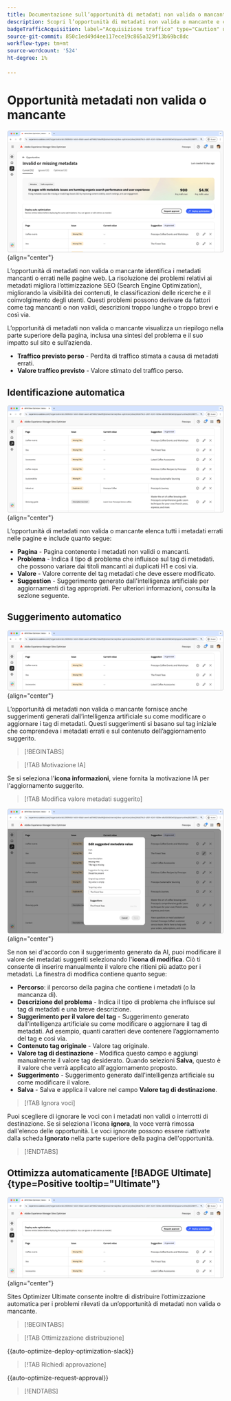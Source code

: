 ```yaml
---
title: Documentazione sull’opportunità di metadati non valida o mancante
description: Scopri l’opportunità di metadati non valida o mancante e come utilizzarla per migliorare l’acquisizione del traffico.
badgeTrafficAcquisition: label="Acquisizione traffico" type="Caution" url="../../opportunity-types/traffic-acquisition.md" tooltip="Acquisizione traffico"
source-git-commit: 850c1ed49d4ee117ece19c865a329f13b69bc8dc
workflow-type: tm+mt
source-wordcount: '524'
ht-degree: 1%

---
```



# Opportunità metadati non valida o mancante

![Opportunità metadati non valida o mancante](./assets/missing-or-invalid-metadata/hero.png){align="center"}

L’opportunità di metadati non valida o mancante identifica i metadati mancanti o errati nelle pagine web. La risoluzione dei problemi relativi ai metadati migliora l’ottimizzazione SEO (Search Engine Optimization), migliorando la visibilità dei contenuti, le classificazioni delle ricerche e il coinvolgimento degli utenti. Questi problemi possono derivare da fattori come tag mancanti o non validi, descrizioni troppo lunghe o troppo brevi e così via.

L’opportunità di metadati non valida o mancante visualizza un riepilogo nella parte superiore della pagina, inclusa una sintesi del problema e il suo impatto sul sito e sull’azienda.

* **Traffico previsto perso** - Perdita di traffico stimata a causa di metadati errati.
* **Valore traffico previsto** - Valore stimato del traffico perso.

## Identificazione automatica

![Identificazione automatica metadati non validi o mancanti](./assets/missing-or-invalid-metadata/auto-identify.png){align="center"}

L’opportunità di metadati non valida o mancante elenca tutti i metadati errati nelle pagine e include quanto segue:

* **Pagina** - Pagina contenente i metadati non validi o mancanti.
* **Problema** - Indica il tipo di problema che influisce sul tag di metadati. che possono variare dai titoli mancanti ai duplicati H1 e così via.
* **Valore** - Valore corrente del tag metadati che deve essere modificato.
* **Suggestion** - Suggerimento generato dall&#39;intelligenza artificiale per aggiornamenti di tag appropriati. Per ulteriori informazioni, consulta la sezione seguente.

## Suggerimento automatico

![Suggerimento automatico di metadati non validi o mancanti](./assets/missing-or-invalid-metadata/auto-suggest.png){align="center"}

L’opportunità di metadati non valida o mancante fornisce anche suggerimenti generati dall’intelligenza artificiale su come modificare o aggiornare i tag di metadati. Questi suggerimenti si basano sul tag iniziale che comprendeva i metadati errati e sul contenuto dell’aggiornamento suggerito.

>[!BEGINTABS]

>[!TAB Motivazione IA]

Se si seleziona l&#39;**icona informazioni**, viene fornita la motivazione IA per l&#39;aggiornamento suggerito.

>[!TAB  Modifica valore metadati suggerito]

![Modifica metadati suggeriti non validi o mancanti](./assets/missing-or-invalid-metadata/edit-suggested-metadata-value.png){align="center"}

Se non sei d&#39;accordo con il suggerimento generato da AI, puoi modificare il valore dei metadati suggeriti selezionando l&#39;**icona di modifica**. Ciò ti consente di inserire manualmente il valore che ritieni più adatto per i metadati. La finestra di modifica contiene quanto segue:

* **Percorso**: il percorso della pagina che contiene i metadati (o la mancanza di).
* **Descrizione del problema** - Indica il tipo di problema che influisce sul tag di metadati e una breve descrizione.
* **Suggerimento per il valore del tag** - Suggerimento generato dall&#39;intelligenza artificiale su come modificare o aggiornare il tag di metadati. Ad esempio, quanti caratteri deve contenere l’aggiornamento del tag e così via.
* **Contenuto tag originale** - Valore tag originale.
* **Valore tag di destinazione** - Modifica questo campo e aggiungi manualmente il valore tag desiderato. Quando selezioni **Salva**, questo è il valore che verrà applicato all&#39;aggiornamento proposto.
* **Suggerimento** - Suggerimento generato dall&#39;intelligenza artificiale su come modificare il valore.
* **Salva** - Salva e applica il valore nel campo **Valore tag di destinazione**.

>[!TAB Ignora voci]

Puoi scegliere di ignorare le voci con i metadati non validi o interrotti di destinazione. Se si seleziona l&#39;icona **ignora**, la voce verrà rimossa dall&#39;elenco delle opportunità. Le voci ignorate possono essere riattivate dalla scheda **Ignorato** nella parte superiore della pagina dell&#39;opportunità.

>[!ENDTABS]

## Ottimizza automaticamente [!BADGE Ultimate]{type=Positive tooltip="Ultimate"}


![L&#39;ottimizzazione automatica ha suggerito metadati non validi o mancanti](./assets/missing-or-invalid-metadata/auto-optimize.png){align="center"}

Sites Optimizer Ultimate consente inoltre di distribuire l’ottimizzazione automatica per i problemi rilevati da un’opportunità di metadati non valida o mancante. <!--- TBD-need more in-depth and opportunity specific information here. What does the auto-optimization do?-->

>[!BEGINTABS]

>[!TAB Ottimizzazione distribuzione]

{{auto-optimize-deploy-optimization-slack}}

>[!TAB Richiedi approvazione]

{{auto-optimize-request-approval}}

>[!ENDTABS]
